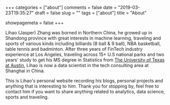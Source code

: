 +++
categories = ["about"]
comments = false
date = "2019-03-23T19:35:27"
draft = false
slug = ""
tags = ["about"]
title = "About"

showpagemeta = false
+++

Lihao (Jasper) Zhang was borned in Northern China, he growed up in Shandong province with great interests in machine learning, traveling and sports of various kinds including billiards (8 ball & 9 ball), NBA basketball, table tennis and badminton. After three years of FinTech industry experience at Los Angeles, traveling across 15+ U.S national parks and two years' study to get his MS degree in Statistics from [The University of Texas at Austin](https://www.utexas.edu/), Lihao is now a data scientist in the tech consulting area at Shanghai in China.

This is Lihao's personal website recording his blogs, personal projects and anything that is interesting to him. Thank you for stopping by, feel free to contact him if you want to share anything related to analytics, data science, sports and traveling.


